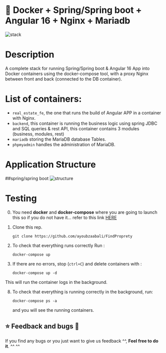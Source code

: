 # 🐳 Docker + Spring/Spring boot +  Angular 16 + Nginx + Mariadb

![stack](https://github.com/ayoubzaabali/FindProprety/assets/78790570/58187b1b-616a-429e-b04c-38f01717a6ee)



# Description 

A complete stack for running Spring/Spring boot & Angular 16 App into Docker containers using the docker-compose tool, with a proxy Nginx between front and back (connected to the DB container).

# List of  containers:

- `real_estate_fe`, the one that runs the build of Angular APP in a container with Nginx.
- `backend`, this container is running the business logic using spring JDBC and SQL queries & rest API, this container contains 3 modules (business, modules, rest)
- `mariadb` storing the MariaDB database Tables.
- `phpmyadmin` handles the administration of MariaDB.

# Application Structure
##spring/spring boot
![structure](https://github.com/ayoubzaabali/FindProprety/assets/78790570/8cc57bdf-63ff-48c4-87fd-506e2da57b06)

  

# Testing

0. You need **docker** and **docker-compose** where you are going to launch this so if you do not have it... refer to this link [HERE]([https://github.com/Inushin/dockerAngularNginxNodePostgreSQL#installing-docker-and-docker-compose-](https://docs.docker.com/engine/install/))

1. Clone this rep.
   ```
   git clone https://github.com/ayoubzaabali/FindProprety
   ```

2. To check that everything runs correctly Run :
   ```
   docker-compose up
   ```  

3. If there are no errors, stop (`ctrl+C`) and delete containers with :
   ```
   docker-compose up -d
   ```  
  This will run the container logs in the background.
   

8. To check that everything is running correctly in the background, run:
   ```
   docker-compose ps -a
   ```
   and you will see the running containers.






## ⭐ Feedback and bugs 🐞

If you find any bugs or you just want to give us feedback ^^, **Feel free to do it**. ^^ ^^


